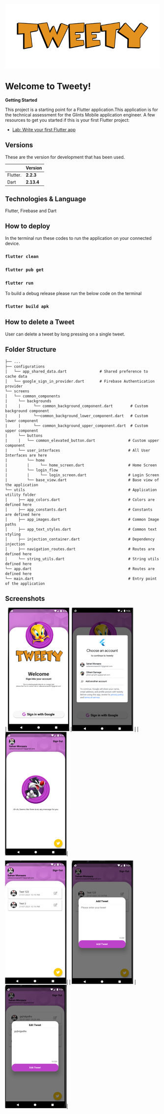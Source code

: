 ![alt text](https://github.com/SahanMonaara/tweety/blob/main/screenshots/tweety.png?raw=true)
# Welcome to Tweety!
**Getting Started**

This project is a starting point for a Flutter application.This application is for the technical assessment for the Glints Mobile application engineer.
A few resources to get you started if this is your first Flutter project:

- [Lab: Write your first Flutter app](https://flutter.dev/docs/get-started/codelab)
## Versions

These are the version for development that has been used.

|                |Version                                 |
|----------------|----------------------------------------|
|Flutter.        |**2.2.3**                     |
|Dart            |**2.13.4**                    |

## Technologies & Language

Flutter, Firebase and Dart

## How to deploy

In the terminal run these codes to run the application on your connected device.

### `flutter clean`

### `flutter pub get`

### `flutter run`


To build a debug release please run the below code on the terminal

### `flutter build apk`

## How to delete a Tweet

User can delete a tweet by long pressing on a single tweet.

## Folder Structure
    ├── ...
    ├── configurations              
    │   └── app_shared_data.dart               # Shared preference to cache data
    │   └── google_sign_in_provider.dart       # Firebase Authentication provider
    └── screens                 
    │   └── common_components               
    |     └── backgrounds          
    |	  |      └── common_background_component.dart        # Custom background component
    |	  |      └──common_background_lower_component.dart   # Custom lower component
    |	  |      └── common_background_upper_component.dart  # Custom upper component
    |     └── buttons              
    |     |   └── common_elevated_button.dart               # Custom upper component
    |     └── user_interfaces                               # All User Interfaces are here 
    |         └── home           
    |         |     └── home_screen.dart                    # Home Screen
    |         └── login_flow            
    |         |     └── login_screen.dart                   # Login Screen
    |         └── base_view.dart                            # Base view of the application
    └── utils                                               # Application utility folder 
    │     ├── app_colors.dart                               # Colors are defined here
    │     ├── app_constants.dart                            # Constants are defined here 
    │     ├── app_images.dart                               # Common Image paths
    │     ├── app_text_styles.dart                          # Common text styling 
    │     ├── injection_container.dart                      # Dependency injection
    │     ├── navigation_routes.dart                        # Routes are defined here
    │     └── string_utils.dart                             # String utils defined here              
    └── app.dart                                            # Routes are defined here
    └── main.dart                                           # Entry point of the application



## Screenshots
| <img src="https://github.com/SahanMonaara/tweety/blob/main/screenshots/Screenshot%202021-07-22%20at%2009.28.26.png"  width="200" height="400"> |<img src="https://github.com/SahanMonaara/tweety/blob/main/screenshots/Screenshot%202021-07-22%20at%2009.28.48.png"  width="200" height="400"> |
| <img src="https://github.com/SahanMonaara/tweety/blob/main/screenshots/Screenshot%202021-07-22%20at%2009.30.05.png"  width="200" height="400">|

<img src="https://github.com/SahanMonaara/tweety/blob/main/screenshots/Screenshot%202021-07-22%20at%2009.29.08.png"  width="200" height="400">|
| <img src="https://github.com/SahanMonaara/tweety/blob/main/screenshots/Screenshot%202021-07-22%20at%2009.29.19.png"  width="200" height="400"> | <img src="https://github.com/SahanMonaara/tweety/blob/main/screenshots/Screenshot%202021-07-22%20at%2009.29.43.png"  width="200" height="400">|
